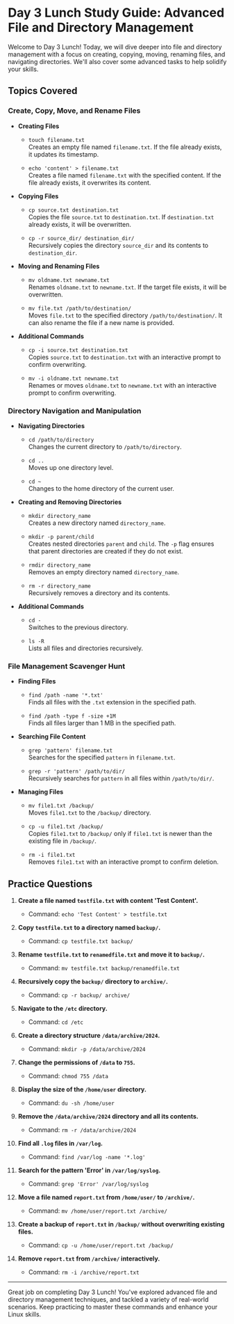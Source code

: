 # Day 3 Lunch Study Guide: Advanced File and Directory Management

Welcome to Day 3 Lunch! Today, we will dive deeper into file and directory management with a focus on creating, copying, moving, renaming files, and navigating directories. We'll also cover some advanced tasks to help solidify your skills.

## Topics Covered

### Create, Copy, Move, and Rename Files

- **Creating Files**
  - `touch filename.txt`  
    Creates an empty file named `filename.txt`. If the file already exists, it updates its timestamp.

  - `echo 'content' > filename.txt`  
    Creates a file named `filename.txt` with the specified content. If the file already exists, it overwrites its content.

- **Copying Files**
  - `cp source.txt destination.txt`  
    Copies the file `source.txt` to `destination.txt`. If `destination.txt` already exists, it will be overwritten.

  - `cp -r source_dir/ destination_dir/`  
    Recursively copies the directory `source_dir` and its contents to `destination_dir`.

- **Moving and Renaming Files**
  - `mv oldname.txt newname.txt`  
    Renames `oldname.txt` to `newname.txt`. If the target file exists, it will be overwritten.

  - `mv file.txt /path/to/destination/`  
    Moves `file.txt` to the specified directory `/path/to/destination/`. It can also rename the file if a new name is provided.

- **Additional Commands**
  - `cp -i source.txt destination.txt`  
    Copies `source.txt` to `destination.txt` with an interactive prompt to confirm overwriting.

  - `mv -i oldname.txt newname.txt`  
    Renames or moves `oldname.txt` to `newname.txt` with an interactive prompt to confirm overwriting.

### Directory Navigation and Manipulation

- **Navigating Directories**
  - `cd /path/to/directory`  
    Changes the current directory to `/path/to/directory`.

  - `cd ..`  
    Moves up one directory level.

  - `cd ~`  
    Changes to the home directory of the current user.

- **Creating and Removing Directories**
  - `mkdir directory_name`  
    Creates a new directory named `directory_name`.

  - `mkdir -p parent/child`  
    Creates nested directories `parent` and `child`. The `-p` flag ensures that parent directories are created if they do not exist.

  - `rmdir directory_name`  
    Removes an empty directory named `directory_name`.

  - `rm -r directory_name`  
    Recursively removes a directory and its contents.

- **Additional Commands**
  - `cd -`  
    Switches to the previous directory.

  - `ls -R`  
    Lists all files and directories recursively.

### File Management Scavenger Hunt

- **Finding Files**
  - `find /path -name '*.txt'`  
    Finds all files with the `.txt` extension in the specified path.

  - `find /path -type f -size +1M`  
    Finds all files larger than 1 MB in the specified path.

- **Searching File Content**
  - `grep 'pattern' filename.txt`  
    Searches for the specified `pattern` in `filename.txt`.

  - `grep -r 'pattern' /path/to/dir/`  
    Recursively searches for `pattern` in all files within `/path/to/dir/`.

- **Managing Files**
  - `mv file1.txt /backup/`  
    Moves `file1.txt` to the `/backup/` directory.

  - `cp -u file1.txt /backup/`  
    Copies `file1.txt` to `/backup/` only if `file1.txt` is newer than the existing file in `/backup/`.

  - `rm -i file1.txt`  
    Removes `file1.txt` with an interactive prompt to confirm deletion.

## Practice Questions

1. **Create a file named `testfile.txt` with content 'Test Content'.**
   - Command: `echo 'Test Content' > testfile.txt`

2. **Copy `testfile.txt` to a directory named `backup/`.**
   - Command: `cp testfile.txt backup/`

3. **Rename `testfile.txt` to `renamedfile.txt` and move it to `backup/`.**
   - Command: `mv testfile.txt backup/renamedfile.txt`

4. **Recursively copy the `backup/` directory to `archive/`.**
   - Command: `cp -r backup/ archive/`

5. **Navigate to the `/etc` directory.**
   - Command: `cd /etc`

6. **Create a directory structure `/data/archive/2024`.**
   - Command: `mkdir -p /data/archive/2024`

7. **Change the permissions of `/data` to `755`.**
   - Command: `chmod 755 /data`

8. **Display the size of the `/home/user` directory.**
   - Command: `du -sh /home/user`

9. **Remove the `/data/archive/2024` directory and all its contents.**
   - Command: `rm -r /data/archive/2024`

10. **Find all `.log` files in `/var/log`.**
    - Command: `find /var/log -name '*.log'`

11. **Search for the pattern 'Error' in `/var/log/syslog`.**
    - Command: `grep 'Error' /var/log/syslog`

12. **Move a file named `report.txt` from `/home/user/` to `/archive/`.**
    - Command: `mv /home/user/report.txt /archive/`

13. **Create a backup of `report.txt` in `/backup/` without overwriting existing files.**
    - Command: `cp -u /home/user/report.txt /backup/`

14. **Remove `report.txt` from `/archive/` interactively.**
    - Command: `rm -i /archive/report.txt`

---

Great job on completing Day 3 Lunch! You've explored advanced file and directory management techniques, and tackled a variety of real-world scenarios. Keep practicing to master these commands and enhance your Linux skills.
